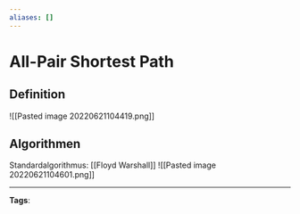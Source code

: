 ```yaml
---
aliases: []
---
```


# All-Pair Shortest Path

## Definition

![[Pasted image 20220621104419.png]]

## Algorithmen

Standardalgorithmus: [[Floyd Warshall]]
![[Pasted image 20220621104601.png]]

---

**Tags**:
